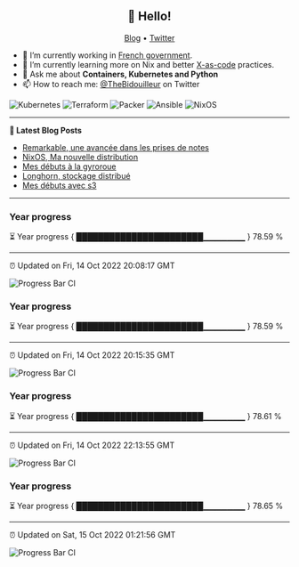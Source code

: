 <h2 align="center">👋 Hello!</h2>
<p align="center">
  <a href="https://thebidouilleur.xyz">Blog</a> •
  <a href="https://twitter.com/thebidouilleur">Twitter</a>
</p>


- 🔭 I’m currently working in [French government](https://www.gouvernement.fr/).
- 🌱 I’m currently learning more on Nix and better [X-as-code](https://quadralogics.com/research/XAsCode.html) practices.
- 💬 Ask me about **Containers, Kubernetes and Python**
- 📫 How to reach me: [@TheBidouilleur](https://twitter.com/TheBidouilleur) on Twitter

![Kubernetes](https://img.shields.io/badge/kubernetes-%23326ce5.svg?style=for-the-badge&logo=kubernetes&logoColor=white) ![Terraform](https://img.shields.io/badge/terraform-%235835CC.svg?style=for-the-badge&logo=terraform&logoColor=white) ![Packer](https://img.shields.io/badge/packer-%23E7EEF0.svg?style=for-the-badge&logo=packer&logoColor=%2302A8EF) ![Ansible](https://img.shields.io/badge/ansible-%231A1918.svg?style=for-the-badge&logo=ansible&logoColor=white) ![NixOS](https://img.shields.io/badge/NixOS-48B9C7?style=for-the-badge&logo=NixOS&logoColor=white)

 -------

**📝 Latest Blog Posts**

<!-- BLOG-POST-LIST:START -->
- [Remarkable, une avancée dans les prises de notes](https://thebidouilleur.xyz/blog/remarkable)
- [NixOS, Ma nouvelle distribution](https://thebidouilleur.xyz/blog/nixos)
- [Mes débuts à la gyroroue](https://thebidouilleur.xyz/blog/gyroroue)
- [Longhorn, stockage distribué](https://thebidouilleur.xyz/blog/longhorn)
- [Mes débuts avec s3](https://thebidouilleur.xyz/blog/s3contabo)
<!-- BLOG-POST-LIST:END -->

-------

### Year progress

⏳ Year progress { ███████████████████████▁▁▁▁▁▁▁ } 78.59 %

---

⏰ Updated on Fri, 14 Oct 2022 20:08:17 GMT

![Progress Bar CI](https://github.com/liununu/liununu/workflows/Progress%20Bar%20CI/badge.svg)
### Year progress

⏳ Year progress { ███████████████████████▁▁▁▁▁▁▁ } 78.59 %

---

⏰ Updated on Fri, 14 Oct 2022 20:15:35 GMT

![Progress Bar CI](https://github.com/liununu/liununu/workflows/Progress%20Bar%20CI/badge.svg)
### Year progress

⏳ Year progress { ███████████████████████▁▁▁▁▁▁▁ } 78.61 %

---

⏰ Updated on Fri, 14 Oct 2022 22:13:55 GMT

![Progress Bar CI](https://github.com/liununu/liununu/workflows/Progress%20Bar%20CI/badge.svg)
### Year progress

⏳ Year progress { ███████████████████████▁▁▁▁▁▁▁ } 78.65 %

---

⏰ Updated on Sat, 15 Oct 2022 01:21:56 GMT

![Progress Bar CI](https://github.com/liununu/liununu/workflows/Progress%20Bar%20CI/badge.svg)
